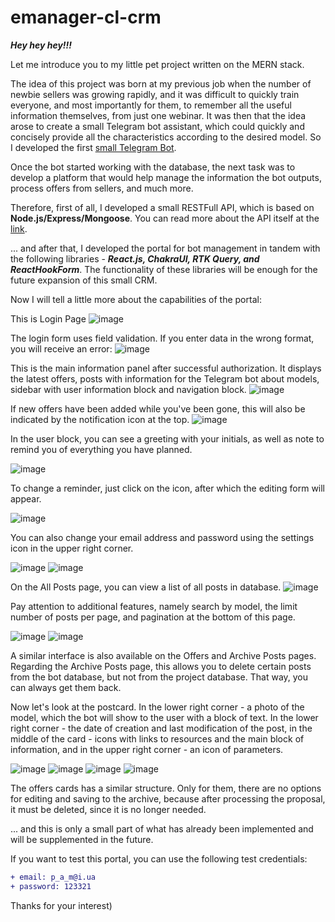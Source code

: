# emanager-cl-crm


***Hey hey hey!!!***

Let me introduce you to my little pet project written on the MERN stack.

The idea of this project was born at my previous job when the number of newbie sellers was growing rapidly, and it was difficult to quickly train everyone, and most importantly for them, to remember all the useful information themselves, from just one webinar. It was then that the idea arose to create a small Telegram bot assistant, which could quickly and concisely provide all the characteristics according to the desired model. So I developed the first [small Telegram Bot](https://github.com/andrii-petlovanyi/emanager-bot "Repository with EManagerBot").

Once the bot started working with the database, the next task was to develop a platform that would help manage the information the bot outputs, process offers from sellers, and much more.

Therefore, first of all, I developed a small RESTFull API, which is based on **Node.js/Express/Mongoose**. You can read more about the API itself at the [link](https://github.com/andrii-petlovanyi/emanager-server-crm "Repository with EManager RESTFull API").

... and after that, I developed the portal for bot management in tandem with the following libraries - ***React.js, ChakraUI, RTK Query, and ReactHookForm***. The functionality of these libraries will be enough for the future expansion of this small CRM.

Now I will tell a little more about the capabilities of the portal:

This is Login Page
![image](https://user-images.githubusercontent.com/33178699/216046733-777e5d23-7756-43ec-b47a-17b89481f72e.png)

The login form uses field validation. If you enter data in the wrong format, you will receive an error:
![image](https://user-images.githubusercontent.com/33178699/216047854-76de5d1e-8cb9-4e62-82db-2497a91949c3.png)

This is the main information panel after successful authorization. It displays the latest offers, posts with information for the Telegram bot about models, sidebar with user information block and navigation block.
![image](https://user-images.githubusercontent.com/33178699/216049031-b86d10c0-a980-4dcf-982d-057bfbb824ef.png)

If new offers have been added while you've been gone, this will also be indicated by the notification icon at the top.
![image](https://user-images.githubusercontent.com/33178699/216049948-38106978-8499-499e-8da6-6e33d0f58929.png)

In the user block, you can see a greeting with your initials, as well as note to remind you of everything you have planned.

![image](https://user-images.githubusercontent.com/33178699/216051771-4cb20ea2-543b-47f0-a7e0-fa36e2661fc2.png)

To change a reminder, just click on the icon, after which the editing form will appear.

![image](https://user-images.githubusercontent.com/33178699/216053616-277434a3-cf88-4504-88df-3f77d4fdbbf1.png)

You can also change your email address and password using the settings icon in the upper right corner.

![image](https://user-images.githubusercontent.com/33178699/216054321-0b990f0b-740c-4db0-87d1-0c20fc29f0c6.png)
![image](https://user-images.githubusercontent.com/33178699/216054491-204ed55d-aa14-4f6a-9408-e547a1785ea3.png)

On the All Posts page, you can view a list of all posts in database.
![image](https://user-images.githubusercontent.com/33178699/216057642-4ec78fae-fb94-42b2-84b0-5219df83fc9f.png)

Pay attention to additional features, namely search by model, the limit number of posts per page, and pagination at the bottom of this page.

![image](https://user-images.githubusercontent.com/33178699/216058084-1513ef72-f205-4015-9e83-fc022a88d37a.png)
![image](https://user-images.githubusercontent.com/33178699/216058150-8e4a9020-f8dc-4c94-bbb6-b43ddbe07112.png)

A similar interface is also available on the Offers and Archive Posts pages. Regarding the Archive Posts page, this allows you to delete certain posts from the bot database, but not from the project database. That way, you can always get them back.


Now let's look at the postcard. In the lower right corner - a photo of the model, which the bot will show to the user with a block of text. In the lower right corner - the date of creation and last modification of the post, in the middle of the card - icons with links to resources and the main block of information, and in the upper right corner - an icon of parameters.

![image](https://user-images.githubusercontent.com/33178699/216061462-fafbbc79-4c8c-4f11-b8f7-acc6c98f2428.png)
![image](https://user-images.githubusercontent.com/33178699/216061583-c053b950-3493-4a89-b55f-8e0fd1bc7cb9.png)
![image](https://user-images.githubusercontent.com/33178699/216063240-d8277aae-d953-4235-ad93-bbd12a255ca8.png)
![image](https://user-images.githubusercontent.com/33178699/216063455-da4fe317-32de-44c0-9353-4bf82a61cd65.png)

The offers cards has a similar structure. Only for them, there are no options for editing and saving to the archive, because after processing the proposal, it must be deleted, since it is no longer needed.

... and this is only a small part of what has already been implemented and will be supplemented in the future.

If you want to test this portal, you can use the following test credentials:

```diff
+ email: p_a_m@i.ua
+ password: 123321
```


Thanks for your interest)




